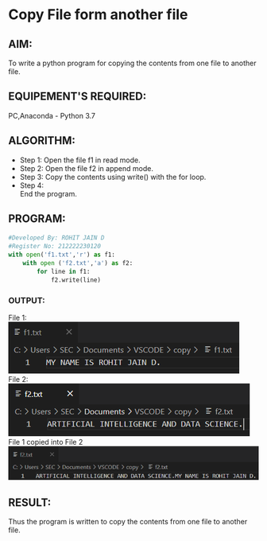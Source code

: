 # Copy File form another file
## AIM:
To write a python program for copying the contents from one file to another file.
## EQUIPEMENT'S REQUIRED: 
PC,Anaconda - Python 3.7
## ALGORITHM: 
- Step 1:
Open the file f1 in read mode.
- Step 2: 
Open the file f2 in append mode. 
- Step 3: 
Copy the contents using write() with the for loop.
- Step 4:  
End the program.
## PROGRAM:
```Python
#Developed By: ROHIT JAIN D
#Register No: 212222230120
with open('f1.txt','r') as f1:
    with open ('f2.txt','a') as f2:
        for line in f1:
            f2.write(line)
```
### OUTPUT:
File 1:  
![F1](./f1.png)  
File 2:  
![F2](./f2.png)  
File 1 copied into File 2
![OUTPUT](./output.png)
## RESULT:
Thus the program is written to copy the contents from one file to another file.